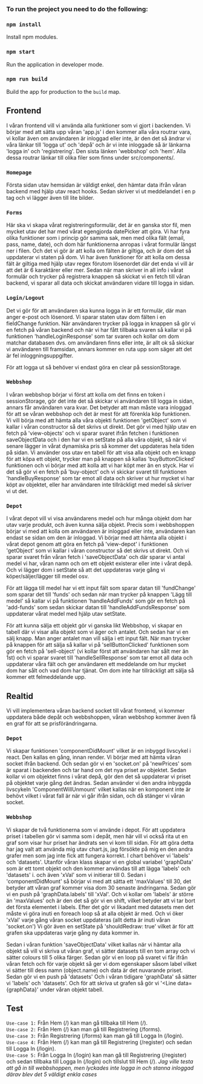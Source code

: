 ### To run the project you need to do the following:

### `npm install`
Install npm modules.

### `npm start`
Run the application in developer mode.

### `npm run build`
Build the app for production to the `build` map.


## Frontend
I våran frontend vill vi använda alla funktioner som vi gjort i backenden. Vi börjar med att sätta upp våran 'app.js' i den kommer alla våra routrar vara, vi kollar även om användaren är inloggad eller inte, är den det så ändrar vi våra länkar till 'logga ut' och 'depå' och är vi inte inloggade så är länkarna 'logga in' och 'registrering'.
Den sista länken 'webbshop' och 'hem'. Alla dessa routrar länkar till olika filer som finns under src/components/.


### `Homepage`
Första sidan utav hemsidan är väldigt enkel, den hämtar data ifrån våran backend med hjälp utav react hooks. Sedan skriver vi ut meddelandet i en p tag och vi lägger även till lite bilder.

### `Forms`
Här ska vi skapa vårat registreringsformulär, det är en ganska stor fil, men mycket utav det har med vårat egengjorda datePicker att göra. Vi har fyra olika funktioner som i princip gör samma sak, men med olika fält (email, pass, name, date), och dom här funktionerna anropas i vårat formulär längst ner i filen. Och det vi gör är att kolla om fälten är giltiga, och är dom det så uppdaterar vi staten på dom. Vi har även funktioner för att kolla om dessa fält är giltiga med hjälp utav regex förutom lösenordet där det enda vi vill är att det är 6 karaktärer eller mer. Sedan när man skriver in all info i vårat formulär och trycker på registrera knappen så skickat vi en fetch till våran backend, vi sparar all data och skickat användaren vidare till logga in sidan.

### `Login/Logout`
Det vi gör för att användaren ska kunna logga in är ett formulär, där man anger e-post och lösenord. Vi sparar staten utav dom fälten i en fieldChange funktion. När användaren trycker på logga in knappen så gör vi en fetch på våran backend och när vi har fått tillbaka svaren så kallar vi på funktionen 'handleLoginResponse' som tar svaren och kollar om dom matchar databasen dvs. om användaren finns eller inte, är allt ok så skickar vi användaren till framsidan, annars kommer en ruta upp som säger att det är fel inloggningsuppgifter.

För att logga ut så behöver vi endast göra en clear på sessionStorage.

### `Webbshop`
I våran webbshop börjar vi först att kolla om det finns en token i sessionStorage, gör det inte det så skickar vi användaren till logga in sidan, annars får användaren vara kvar. Det betyder att man måste vara inloggad för att se våran webbshop och det är mest för att förenkla köp funktionen. Vi vill börja med att hämta alla våra objekti funktionen 'getObject' som vi kallar i våran constructor så det skrivs ut direkt. Det gör vi med hjälp utav en fetch på 'view-objects' och vi sparar svaret ifrån fetchen i funktionen saveObjectData och i den har vi en setState på alla våra objekt, så när vi senare lägger in vårat dynamiska pris så kommer det uppdateras hela tiden på sidan. Vi använder oss utav en tabell för att visa alla objekt och en knapp för att köpa ett objekt, trycker man på knappen så kallas 'buyButtonClicked' funktionen och vi börjar med att kolla att vi har köpt mer än en styck. Har vi det så gör vi en fetch på 'buy-object' och vi skickar svaret till funktionen 'handleBuyResponse' som tar emot all data och skriver ut hur mycket vi har köpt av objektet, eller har användaren inte tillräckligt med medel så skriver vi ut det.

### `Depot`
I vårat depot vill vi visa användarens medel och hur många objekt dom har utav varje produkt, och även kunna sälja objekt. Precis som i webbshoppen börjar vi med att kolla om användaren är inloggad eller inte, användaren kan endast se sidan om den är inloggad. Vi börjar med att hämta alla objekt i vårat depot genom att göra en fetch på 'view-depot' i funktionen 'getObject' som vi kallar i våran constructor så det skrivs ut direkt. Och vi sparar svaret från våran fetch i 'saveObjectData' och där sparar vi antal medel vi har, våran namn och om ett objekt existerar eller inte i vårat depå. Och vi lägger dom i setState så att det uppdateras varje gång vi köper/säljer/lägger till medel osv.

För att lägga till medel har vi ett input fält som sparar datan till 'fundChange' som sparar det till 'funds' och sedan när man trycker på knappen 'Lägg till medel' så kallar vi på funktionen 'handleAddFunds' som gör en fetch på 'add-funds' som sedan skickar datan till 'handleAddFundsResponse' som uppdaterar vårat medel med hjälp utav setState.

För att kunna sälja ett objekt gör vi ganska likt Webbshop, vi skapar en tabell där vi visar alla objekt som vi äger och antalet. Och sedan har vi en sälj knapp. Man anger antalet man vill sälja i ett input fält. När man trycker på knappen för att sälja så kallar vi på 'sellButtonClicked' funktionen som gör en fetch på 'sell-object' (vi kollar först att användaren har sålt mer än 1st) och vi sparar svaret till 'handleSellResponse' som tar emot all data och uppdaterar våra fält och ger användaren ett meddelande om hur mycket dom har sålt och vad dom har tjänat. Om dom inte har tillräckligt att sälja så kommer ett felmeddelande upp.

## Realtid
Vi vill implementera våran backend socket till vårat frontend, vi kommer uppdatera både depåt och webbshoppen, våran webbshop kommer även få en graf för att se prisförändringarna.

### `Depot`
Vi skapar funktionen 'componentDidMount' vilket är en inbyggd livscykel i react. Den kallas en gång, innan render. Vi börjar med att hämta våran socket ifrån backend. Och sedan gör vi en 'socket.on' på 'newPrices' som är sparat i backenden och tar hand om det nya priset av objektet. Sedan kollar vi om objektet finns i vårat depå, gör den det så uppdaterar vi priset på objektet varje gång det ändras. Sedan använder vi den andra inbyggda livscykeln 'ComponentWillUnmount' vilket kallas när en komponent inte är behövt vilket i vårat fall är när vi går ifrån sidan, och då stänger vi våran socket.

### `Webbshop`
Vi skapar de två funktionerna som vi använde i depot. För att uppdatera priset i tabellen gör vi samma som i depåt, men här vill vi också rita ut en graf som visar hur priset har ändrats sen vi kom till sidan. För att göra detta har jag valt att använda mig utav chart.js, jag försökte på mig en den andra grafer men som jag inte fick att fungera korrekt. I chart behöver vi 'labels' och 'datasets'. Utanför våran klass skapar vi en global variabel 'graphData' som är ett tomt objekt och den kommer användas till att lägga 'labels' och 'datasets' i. och även 'xVal' som vi initierar till 0. Sedan i 'componentDidMount' så börjar vi med att sätta ett 'maxValues' till 30, det betyder att våran graf kommer visa dom 30 senaste ändringarna. Sedan gör vi en push på 'graphData.labels' till 'xVal'. Och vi kollar om 'labels' är större än 'maxValues' och är den det så gör vi en shift, vilket betyder att vi tar bort det första elementet i labels. Efter det gör vi likadant med datasets men det måste vi göra inuti en foreach loop så at alla objekt är med. Och vi öker 'xVal' varje gång våran socket uppdateras (allt detta är inuti våran 'socket.on') Vi gör även en setState på 'shouldRedraw: true' vilket är för att grafen ska uppdateras varje gång ny data kommer in.

Sedan i våran funktion 'saveObjectData' vilket kallas när vi hämtar alla objekt så vill vi skriva ut våran graf, vi sätter datasets  till en tom array och vi sätter colours till 5 olika färger. Sedan gör vi en loop på svaret vi får ifrån våran fetch och för varje objekt så ger vi dom egenskaper såsom label vilket vi sätter till dess namn (object.name) och data är det nuvarande priset. Sedan gör vi en push på 'datasets' Och i våran tidigare 'graphData' så sätter vi 'labels' och 'datasets'. Och för att skriva ut grafen så gör vi '<Line data={graphData}' under våran objekt tabell.

## Test
`Use-case 1:` Från Hem (/) kan man gå tillbaka till Hem (/).  
`Use-case 2:`  Från Hem (/) kan man gå till Registrering (/forms).  
`Use-case 3:`  Från Registrering (/forms) kan man gå till Logga In (/login).  
`Use-case 4:`  Från Hem (/) kan man gå till Registrering (/register) och sedan till Logga In (/login).  
`Use-case 5:`  Från Logga In (/login) kan man gå till Registrering (/register) och sedan tillbaka till Logga In (/login) och tillslut till Hem (/).
*Jag ville testa att gå in till webbshoppen, men lyckades inte logga in och stanna inloggad därav blev det 5 väldigt enkla cases*
